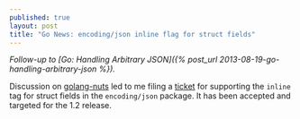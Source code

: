 ```yaml
---
published: true
layout: post
title: "Go News: encoding/json inline flag for struct fields"
---
```


_Follow-up to [Go: Handling Arbitrary JSON]({% post_url 2013-08-19-go-handling-arbitrary-json %})._

Discussion on [golang-nuts](https://groups.google.com/forum/#!topic/golang-nuts/bAgNll-EMkI) led to me filing a [ticket](https://code.google.com/p/go/issues/detail?id=6213) for supporting the `inline` tag for struct fields in the `encoding/json` package. It has been accepted and targeted for the 1.2 release.